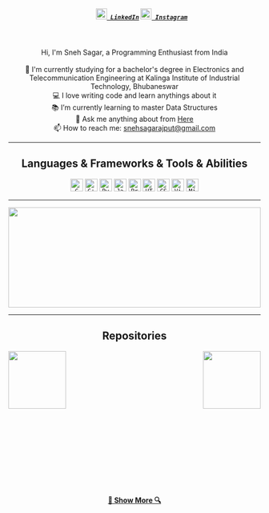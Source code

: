<img align="center"/>
<h5 align="center">
  <code>
    <a href="https://www.linkedin.com/in/snehsagarajput/" title="LinkedIn Profile"><img width="22" src="https://github.com/snehsagarajput/snehsagarajput/blob/master/images/linkedin.svg"> LinkedIn</a></code>
  <code><a href="https://www.instagram.com/sneh_xf/" title="Instagram Profile"><img width="22" src="https://github.com/snehsagarajput/snehsagarajput/blob/master/images/instagram.svg"> Instagram</a></code>
</h5>
<br>
<p align="center">
  Hi, I'm Sneh Sagar, a Programming Enthusiast from India
  <br>
  <br>
  🔬 I'm currently studying for a bachelor's degree in Electronics and Telecommunication Engineering at Kalinga Institute of Industrial Technology, Bhubaneswar
  <br>
  💻 I love writing code and learn anythings about it
  <br>
  📚 I’m currently learning to master Data Structures
  <br>
  💬 Ask me anything about from <a href="https://github.com/snehsagarajput/snehsagarajput/issues" title="Issues">Here</a>
  <br>
  📫 How to reach me: <a href="mailto: snehsagarajput@gmail.com">snehsagarajput@gmail.com</a>
</p>

<hr>

<h2 align="center">Languages & Frameworks & Tools & Abilities</h2>

<p align="center">
  <code><img title="C" height="25" src="https://github.com/snehsagarajput/snehsagarajput/blob/master/images/c.svg"></code>
  <code><img title="C++" height="25" src="https://github.com/snehsagarajput/snehsagarajput/blob/master/images/cpp.svg"></code>
  <code><img title="Python" height="25" src="https://github.com/snehsagarajput/snehsagarajput/blob/master/images/python.svg"></code>
  <code><img title="Javascript" height="25" src="https://github.com/snehsagarajput/snehsagarajput/blob/master/images/javascript.svg"></code>
  <code><img title="Problem Solving" height="25" src="https://github.com/snehsagarajput/snehsagarajput/blob/master/images/problemSolving.png"></code>
  <code><img title="HTML5" height="25" src="https://github.com/snehsagarajput/snehsagarajput/blob/master/images/html5.svg"></code>
  <code><img title="CSS" height="25" src="https://github.com/snehsagarajput/snehsagarajput/blob/master/images/css.svg"></code>
  <code><img title="Visual Studio Code" height="25" src="https://github.com/snehsagarajput/snehsagarajput/blob/master/images/vscode.png"></code>
  <code><img title="Microsoft Visual Studio" height="25" src="https://github.com/snehsagarajput/snehsagarajput/blob/master/images/visualstudio.png"></code>

<hr>

<a href="https://github.com/anuraghazra/github-readme-stats" title="Go to Source"><img width="100%" height="200" src="https://github-readme-stats.vercel.app/api?username=snehsagarajput&count_private=true&show_icons=true&theme=gotham"></a>

<hr>

<h2 align="center">Repositories</h2>

<p width="100%" align="center">
  <a align="left" href="https://github.com/snehsagarajput/nst-app" title="Neural Style Transfer Web App"><img align="left" height="115" src="https://github-readme-stats.vercel.app/api/pin/?username=snehsagarajput&repo=
nst-app&theme=gotham"></a>
<a align="right" href="https://github.com/snehsagarajput/sudoku-solver-app" title="Sudoku Solver Android App"><img align="right" height="115" src="https://github-readme-stats.vercel.app/api/pin/?username=snehsagarajput&repo=sudoku-solver-app&theme=gotham"></a>
</p>
<br><br>

<br><br><br><br><br><br><br><br><br><br><br><br><br>

<h4 align="center"><a href=https://github.com/snehsagarajput?tab=repositories" title="Show Repositories">🔎 Show More 🔍</a></h4>

<!--
**snehsagarajput/snehsagarajput** is a ✨ _special_ ✨ repository because its `README.md` (this file) appears on your GitHub profile.

Here are some ideas to get you started:

- 🔭 I’m currently working on ...
- 🌱 I’m currently learning ...
- 👯 I’m looking to collaborate on ...
- 🤔 I’m looking for help with ...
- 💬 Ask me about ...
- 📫 How to reach me: ...
- 😄 Pronouns: ...
- ⚡ Fun fact: ...


Notes: If you want use this readme, firstly star it please. If you can't align your repositories like this, please change your repository desription to shorter than now. Maybe 4 or 5 word will be good.


-->
